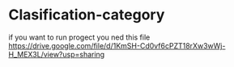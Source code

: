# Clasification-category
if you want to run progect you ned this file 
https://drive.google.com/file/d/1KmSH-Cd0vf6cPZT18rXw3wWj-H_MEX3L/view?usp=sharing
